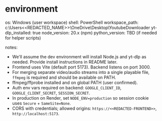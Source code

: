 # environment

os: Windows (user workspace)
shell: PowerShell
workspace_path: c:\Users\<<REDACTED_NAME>>\OneDrive\Desktop\YoutubeDownloader
yt-dlp_installed: true
node_version: 20.x (npm)
python_version: TBD (if needed for helper scripts)

notes:
- We'll assume the dev environment will install Node.js and yt-dlp as needed. Provide install instructions in README later.
- Frontend uses Vite (default port 5173). Backend listens on port 3000.
- For merging separate video/audio streams into a single playable file, `ffmpeg` is required and should be available on PATH.
 - ffmpeg/ffprobe installed and on global PATH (user confirmed).
 - Auth env vars required on backend: `GOOGLE_CLIENT_ID`, `GOOGLE_CLIENT_SECRET`, `SESSION_SECRET`.
 - In production on Render, set `NODE_ENV=production` so session cookie uses `Secure` + `SameSite=None`.
 - CORS with credentials; allowed origins: `https://<<REDACTED-FRONTEND>>`, `http://localhost:5173`.
